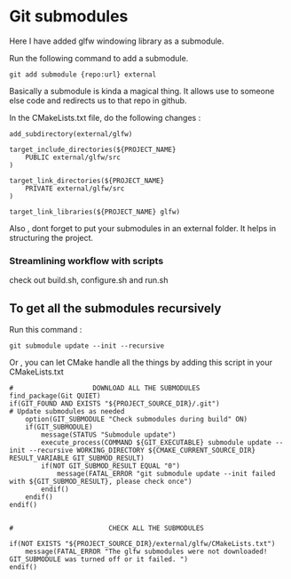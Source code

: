 # Git submodules

Here I have added glfw windowing library as a submodule. 

Run the following command to add a submodule. 

```
git add submodule {repo:url} external
```

Basically a submodule is kinda a magical thing. It allows use to someone else code and redirects us to that repo in github. 

In the CMakeLists.txt file, do the following changes : 


```
add_subdirectory(external/glfw)

target_include_directories(${PROJECT_NAME}
    PUBLIC external/glfw/src
)

target_link_directories(${PROJECT_NAME}
    PRIVATE external/glfw/src
)

target_link_libraries(${PROJECT_NAME} glfw)
```

Also , dont forget to put your submodules in an external folder. It helps in structuring the project. 

### Streamlining workflow with scripts 

check out build.sh, configure.sh and run.sh

## To get all the submodules recursively 

Run this command : 

```
git submodule update --init --recursive
```

Or , you can let CMake handle all the things by adding this script in your CMakeLists.txt

```
#                    DOWNLOAD ALL THE SUBMODULES
find_package(Git QUIET)
if(GIT_FOUND AND EXISTS "${PROJECT_SOURCE_DIR}/.git")
# Update submodules as needed
    option(GIT_SUBMODULE "Check submodules during build" ON)
    if(GIT_SUBMODULE)
        message(STATUS "Submodule update")
        execute_process(COMMAND ${GIT_EXECUTABLE} submodule update --init --recursive WORKING_DIRECTORY ${CMAKE_CURRENT_SOURCE_DIR} RESULT_VARIABLE GIT_SUBMOD_RESULT)
        if(NOT GIT_SUBMOD_RESULT EQUAL "0")
            message(FATAL_ERROR "git submodule update --init failed with ${GIT_SUBMOD_RESULT}, please check once")
        endif()
    endif()
endif()


#                        CHECK ALL THE SUBMODULES

if(NOT EXISTS "${PROJECT_SOURCE_DIR}/external/glfw/CMakeLists.txt")
    message(FATAL_ERROR "The glfw submodules were not downloaded! GIT_SUBMODULE was turned off or it failed. ")
endif()

```